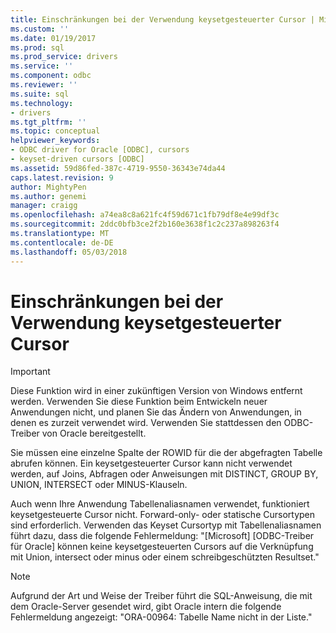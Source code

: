 ```yaml
---
title: Einschränkungen bei der Verwendung keysetgesteuerter Cursor | Microsoft Docs
ms.custom: ''
ms.date: 01/19/2017
ms.prod: sql
ms.prod_service: drivers
ms.service: ''
ms.component: odbc
ms.reviewer: ''
ms.suite: sql
ms.technology:
- drivers
ms.tgt_pltfrm: ''
ms.topic: conceptual
helpviewer_keywords:
- ODBC driver for Oracle [ODBC], cursors
- keyset-driven cursors [ODBC]
ms.assetid: 59d86fed-387c-4719-9550-36343e74da44
caps.latest.revision: 9
author: MightyPen
ms.author: genemi
manager: craigg
ms.openlocfilehash: a74ea8c8a621fc4f59d671c1fb79df8e4e99df3c
ms.sourcegitcommit: 2ddc0bfb3ce2f2b160e3638f1c2c237a898263f4
ms.translationtype: MT
ms.contentlocale: de-DE
ms.lasthandoff: 05/03/2018
---
```

# <a name="limitations-of-using-keyset-driven-cursors"></a>Einschränkungen bei der Verwendung keysetgesteuerter Cursor
> [!IMPORTANT]  
>  Diese Funktion wird in einer zukünftigen Version von Windows entfernt werden. Verwenden Sie diese Funktion beim Entwickeln neuer Anwendungen nicht, und planen Sie das Ändern von Anwendungen, in denen es zurzeit verwendet wird. Verwenden Sie stattdessen den ODBC-Treiber von Oracle bereitgestellt.  
  
 Sie müssen eine einzelne Spalte der ROWID für die der abgefragten Tabelle abrufen können. Ein keysetgesteuerter Cursor kann nicht verwendet werden, auf Joins, Abfragen oder Anweisungen mit DISTINCT, GROUP BY, UNION, INTERSECT oder MINUS-Klauseln.  
  
 Auch wenn Ihre Anwendung Tabellenaliasnamen verwendet, funktioniert keysetgesteuerte Cursor nicht. Forward-only- oder statische Cursortypen sind erforderlich. Verwenden das Keyset Cursortyp mit Tabellenaliasnamen führt dazu, dass die folgende Fehlermeldung: "[Microsoft] [ODBC-Treiber für Oracle] können keine keysetgesteuerten Cursors auf die Verknüpfung mit Union, intersect oder minus oder einem schreibgeschützten Resultset."  
  
> [!NOTE]  
>  Aufgrund der Art und Weise der Treiber führt die SQL-Anweisung, die mit dem Oracle-Server gesendet wird, gibt Oracle intern die folgende Fehlermeldung angezeigt: "ORA-00964: Tabelle Name nicht in der Liste."
